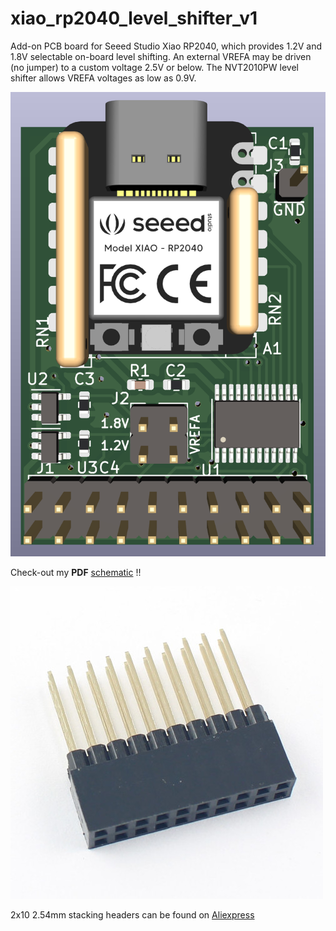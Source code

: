 # xiao_rp2040_level_shifter_v1
Add-on PCB board for Seeed Studio Xiao RP2040, which provides 1.2V and 1.8V selectable on-board level shifting. An external VREFA may be driven (no jumper) to a custom voltage 2.5V or below. The NVT2010PW level shifter allows VREFA voltages as low as 0.9V.

![picture](https://github.com/charkster/xiao_rp2040_level_shifter_v1/blob/main/xiao_rp2040_level_shifter_v1_pcb.png)

Check-out my **PDF** [schematic](https://github.com/charkster/xiao_rp2040_level_shifter_v1/blob/main/xiao_rp2040_level_shifter_v1_schematic.pdf) !!

![picture](https://github.com/charkster/xiao_rp2040_level_shifter_v1/blob/main/2x10stacking_header.jpg)

2x10 2.54mm stacking headers can be found on [Aliexpress](https://www.aliexpress.us/item/2251832794527968.html?gatewayAdapt=glo2usa4itemAdapt&_randl_shipto=US)
